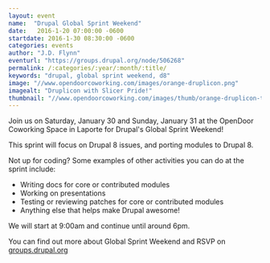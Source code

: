 ```yaml
---
layout: event
name:  "Drupal Global Sprint Weekend"
date:   2016-1-20 07:00:00 -0600
startdate: 2016-1-30 08:30:00 -0600
categories: events
author: "J.D. Flynn"
eventurl: "https://groups.drupal.org/node/506268"
permalink: /:categories/:year/:month/:title/
keywords: "drupal, global sprint weekend, d8"
image: "//www.opendoorcoworking.com/images/orange-druplicon.png"
imagealt: "Druplicon with Slicer Pride!"
thumbnail: "//www.opendoorcoworking.com/images/thumb/orange-druplicon-thumb.png"
---
```


Join us on Saturday, January 30 and Sunday, January 31 at the OpenDoor Coworking Space in Laporte for Drupal's Global Sprint Weekend!

This sprint will focus on Drupal 8 issues, and porting modules to Drupal 8.

Not up for coding? Some examples of other activities you can do at the sprint include:

* Writing docs for core or contributed modules
* Working on presentations
* Testing or reviewing patches for core or contributed modules
* Anything else that helps make Drupal awesome!

We will start at 9:00am and continue until around 6pm.

You can find out more about Global Sprint Weekend and RSVP on [groups.drupal.org](https://groups.drupal.org/node/488988)